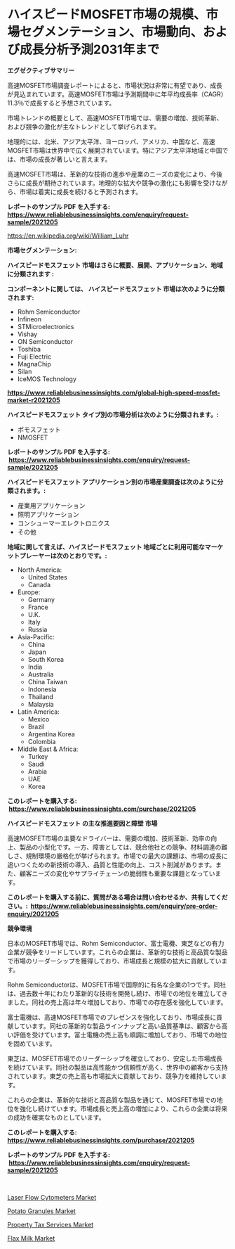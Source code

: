 <p><h1>ハイスピードMOSFET市場の規模、市場セグメンテーション、市場動向、および成長分析予測2031年まで</h1></p><p><strong>エグゼクティブサマリー</strong></p>
<p><p>高速MOSFET市場調査レポートによると、市場状況は非常に有望であり、成長が見込まれています。高速MOSFET市場は予測期間中に年平均成長率（CAGR）11.3％で成長すると予想されています。</p><p>市場トレンドの概要として、高速MOSFET市場では、需要の増加、技術革新、および競争の激化が主なトレンドとして挙げられます。</p><p>地理的には、北米、アジア太平洋、ヨーロッパ、アメリカ、中国など、高速MOSFET市場は世界中で広く展開されています。特にアジア太平洋地域と中国では、市場の成長が著しいと言えます。</p><p>高速MOSFET市場は、革新的な技術の進歩や産業のニーズの変化により、今後さらに成長が期待されています。地理的な拡大や競争の激化にも影響を受けながら、市場は着実に成長を続けると予測されます。</p></p>
<p><strong>レポートのサンプル PDF を入手する: <a href="https://www.reliablebusinessinsights.com/enquiry/request-sample/2021205">https://www.reliablebusinessinsights.com/enquiry/request-sample/2021205</a></strong></p>
<p><a href="https://en.wikipedia.org/wiki/William_Luhr">https://en.wikipedia.org/wiki/William_Luhr</a></p>
<p><strong>市場セグメンテーション:</strong></p>
<p><strong> ハイスピードモスフェット 市場はさらに概要、展開、アプリケーション、地域に分類されます :</strong></p>
<p><strong>コンポーネントに関しては、 ハイスピードモスフェット 市場は次のように分類されます: &nbsp;</strong></p>
<p><ul><li>Rohm Semiconductor</li><li>Infineon</li><li>STMicroelectronics</li><li>Vishay</li><li>ON Semiconductor</li><li>Toshiba</li><li>Fuji Electric</li><li>MagnaChip</li><li>Silan</li><li>IceMOS Technology</li></ul></p>
<p><strong><a href="https://www.reliablebusinessinsights.com/global-high-speed-mosfet-market-r2021205">https://www.reliablebusinessinsights.com/global-high-speed-mosfet-market-r2021205</a></strong></p>
<p><strong> ハイスピードモスフェット タイプ別の市場分析は次のように分類されます。:</strong></p>
<p><ul><li>ポモスフェット</li><li>NMOSFET</li></ul></p>
<p><strong>レポートのサンプル PDF を入手する: &nbsp;<a href="https://www.reliablebusinessinsights.com/enquiry/request-sample/2021205">https://www.reliablebusinessinsights.com/enquiry/request-sample/2021205</a></strong></p>
<p><strong> ハイスピードモスフェット アプリケーション別の市場産業調査は次のように分類されます。:</strong></p>
<p><ul><li>産業用アプリケーション</li><li>照明アプリケーション</li><li>コンシューマーエレクトロニクス</li><li>その他</li></ul></p>
<p><strong>地域に関して言えば、ハイスピードモスフェット 地域ごとに利用可能なマーケットプレーヤーは次のとおりです。:</strong></p>
<p><ul>
    <li>
        North America:
        <ul>
            <li>United States</li>
            <li>Canada</li>
        </ul>
    </li>
    <li>
        Europe:
        <ul>
            <li>Germany</li>
            <li>France</li>
            <li>U.K.</li>
            <li>Italy</li>
            <li>Russia</li>
        </ul>
    </li>
    <li>
        Asia-Pacific:
        <ul>
            <li>China</li>
            <li>Japan</li>
            <li>South Korea</li>
            <li>India</li>
            <li>Australia</li>
            <li>China Taiwan</li>
            <li>Indonesia</li>
            <li>Thailand</li>
            <li>Malaysia</li>
        </ul>
    </li>
    <li>
        Latin America:
        <ul>
            <li>Mexico</li>
            <li>Brazil</li>
            <li>Argentina Korea</li>
            <li>Colombia</li>
        </ul>
    </li>
    <li>
        Middle East & Africa:
        <ul>
            <li>Turkey</li>
            <li>Saudi</li>
            <li>Arabia</li>
            <li>UAE</li>
            <li>Korea</li>
        </ul>
    </li>
    </ul></p>
<p><strong>このレポートを購入する: &nbsp;<a href="https://www.reliablebusinessinsights.com/purchase/2021205">https://www.reliablebusinessinsights.com/purchase/2021205</a></strong></p>
<p><strong>ハイスピードモスフェット の主な推進要因と障壁 市場</strong></p>
<p><p>高速MOSFET市場の主要なドライバーは、需要の増加、技術革新、効率の向上、製品の小型化です。一方、障害としては、競合他社との競争、材料調達の難しさ、規制環境の厳格化が挙げられます。市場での最大の課題は、市場の成長に追いつくための新技術の導入、品質と性能の向上、コスト削減があります。また、顧客ニーズの変化やサプライチェーンの脆弱性も重要な課題となっています。</p></p>
<p><strong>このレポートを購入する前に、質問がある場合は問い合わせるか、共有してください。:&nbsp; <a href="https://www.reliablebusinessinsights.com/enquiry/pre-order-enquiry/2021205">https://www.reliablebusinessinsights.com/enquiry/pre-order-enquiry/2021205</a></strong></p>
<p><strong>競争環境</strong></p>
<p><p>日本のMOSFET市場では、Rohm Semiconductor、富士電機、東芝などの有力企業が競争をリードしています。これらの企業は、革新的な技術と高品質な製品で市場のリーダーシップを獲得しており、市場成長と規模の拡大に貢献しています。</p><p>Rohm Semiconductorは、MOSFET市場で国際的に有名な企業の1つです。同社は、過去数十年にわたり革新的な技術を開発し続け、市場での地位を確立してきました。同社の売上高は年々増加しており、市場での存在感を強化しています。</p><p>富士電機は、高速MOSFET市場でのプレゼンスを強化しており、市場成長に貢献しています。同社の革新的な製品ラインナップと高い品質基準は、顧客から高い評価を受けています。富士電機の売上高も順調に増加しており、市場での地位を固めています。</p><p>東芝は、MOSFET市場でのリーダーシップを確立しており、安定した市場成長を続けています。同社の製品は高性能かつ信頼性が高く、世界中の顧客から支持されています。東芝の売上高も市場拡大に貢献しており、競争力を維持しています。</p><p>これらの企業は、革新的な技術と高品質な製品を通じて、MOSFET市場での地位を強化し続けています。市場成長と売上高の増加により、これらの企業は将来の成功を確実なものとしています。</p></p>
<p><strong>このレポートを購入する: &nbsp; <a href="https://www.reliablebusinessinsights.com/purchase/2021205">https://www.reliablebusinessinsights.com/purchase/2021205</a></strong></p>
<p><strong>レポートのサンプル PDF を入手する: &nbsp;<a href="https://www.reliablebusinessinsights.com/enquiry/request-sample/2021205">https://www.reliablebusinessinsights.com/enquiry/request-sample/2021205</a></strong><strong></strong></p>
<p>&nbsp;</p>
<p><p><a href="https://issuu.com/reportprime-2/docs/laser-flow-cytometers-market-size-2030.pptx">Laser Flow Cytometers Market</a></p><p><a href="https://github.com/globismark/Market-Research-Report-List-4/blob/main/potato-granules-market.md">Potato Granules Market</a></p><p><a href="https://issuu.com/reportprime-2/docs/property-tax-services-market-size-2030.pptx">Property Tax Services Market</a></p><p><a href="https://github.com/prosalinda88/Market-Research-Report-List-5/blob/main/flax-milk-market.md">Flax Milk Market</a></p></p>